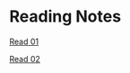 # Reading Notes

[Read 01](https://github.com/BryannaKFox/Seattle-Ops-301d10/wiki/Read-01)

[Read 02](https://github.com/BryannaKFox/Seattle-Ops-301d10/wiki/Read-02)
